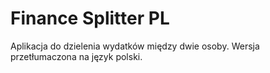 # Finance Splitter PL

Aplikacja do dzielenia wydatków między dwie osoby. Wersja przetłumaczona na język polski.
